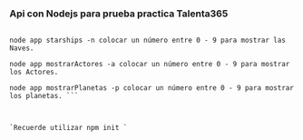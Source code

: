 ### Api con Nodejs para prueba practica Talenta365

```Utilizar los siguientes comandos en la terminal:

node app starships -n colocar un número entre 0 - 9 para mostrar las Naves.

node app mostrarActores -a colocar un número entre 0 - 9 para mostrar los Actores.

node app mostrarPlanetas -p colocar un número entre 0 - 9 para mostrar los planetas. ```

 

`Recuerde utilizar npm init `
